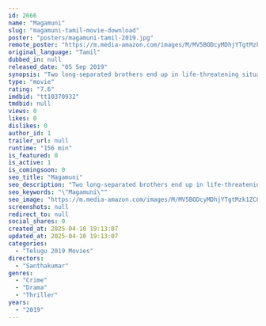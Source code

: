 ```yaml
---
id: 2666
name: "Magamuni"
slug: "magamuni-tamil-movie-download"
poster: "posters/magamuni-tamil-2019.jpg"
remote_poster: "https://m.media-amazon.com/images/M/MV5BODcyMDhjYTgtMzk1ZC00NTQ3LWEyNTQtMjA1ZjMyYjljMDVmXkEyXkFqcGdeQXVyODIwMDI1NjM@._V1_SX300.jpg"
original_language: "Tamil"
dubbed_in: null
released_date: "05 Sep 2019"
synopsis: "Two long-separated brothers end up in life-threatening situations. How do their lives intersect and what happens next?"
type: "movie"
rating: "7.6"
imdbid: "tt10370932"
tmdbid: null
views: 0
likes: 0
dislikes: 0
author_id: 1
trailer_url: null
runtime: "156 min"
is_featured: 0
is_active: 1
is_comingsoon: 0
seo_title: "Magamuni"
seo_description: "Two long-separated brothers end up in life-threatening situations. How do their lives intersect and what happens next?"
seo_keywords: "\"Magamuni\""
seo_image: "https://m.media-amazon.com/images/M/MV5BODcyMDhjYTgtMzk1ZC00NTQ3LWEyNTQtMjA1ZjMyYjljMDVmXkEyXkFqcGdeQXVyODIwMDI1NjM@._V1_SX300.jpg"
screenshots: null
redirect_to: null
social_shares: 0
created_at: 2025-04-10 19:13:07
updated_at: 2025-04-10 19:13:07
categories:
  - "Telugu 2019 Movies"
directors:
  - "Santhakumar"
genres:
  - "Crime"
  - "Drama"
  - "Thriller"
years:
  - "2019"
---
```

